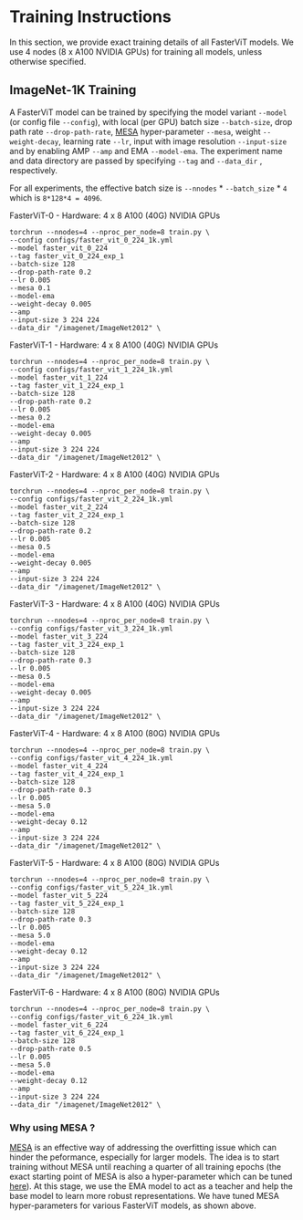 # Training Instructions

In this section, we provide exact training details of all FasterViT models. We use 4 nodes (8 x A100 NVIDIA GPUs) for 
training all models, unless otherwise specified.  


## ImageNet-1K Training 
A FasterViT model can be trained by specifying the model variant `--model` (or config file `--config`), with local (per GPU)
batch size `--batch-size`, drop path rate `--drop-path-rate`, [MESA](https://arxiv.org/pdf/2205.14083.pdf) hyper-parameter
`--mesa`, weight `--weight-decay`, learning rate `--lr`, input with image resolution `--input-size` and by enabling
AMP `--amp` and EMA `--model-ema`. The experiment name and data directory are passed by specifying `--tag` and `--data_dir`
, respectively.

For all experiments, the effective batch size  is `--nnodes` * `--batch_size` * `4` which is `8*128*4 = 4096`. 

FasterViT-0 - Hardware: 4 x 8 A100 (40G) NVIDIA GPUs

```
torchrun --nnodes=4 --nproc_per_node=8 train.py \
--config configs/faster_vit_0_224_1k.yml
--model faster_vit_0_224
--tag faster_vit_0_224_exp_1 
--batch-size 128
--drop-path-rate 0.2
--lr 0.005
--mesa 0.1
--model-ema
--weight-decay 0.005
--amp
--input-size 3 224 224
--data_dir "/imagenet/ImageNet2012" \
``` 

FasterViT-1 - Hardware: 4 x 8 A100 (40G) NVIDIA GPUs

```
torchrun --nnodes=4 --nproc_per_node=8 train.py \
--config configs/faster_vit_1_224_1k.yml
--model faster_vit_1_224
--tag faster_vit_1_224_exp_1 
--batch-size 128
--drop-path-rate 0.2
--lr 0.005
--mesa 0.2
--model-ema
--weight-decay 0.005
--amp
--input-size 3 224 224
--data_dir "/imagenet/ImageNet2012" \
``` 


FasterViT-2 - Hardware: 4 x 8 A100 (40G) NVIDIA GPUs

```
torchrun --nnodes=4 --nproc_per_node=8 train.py \
--config configs/faster_vit_2_224_1k.yml
--model faster_vit_2_224
--tag faster_vit_2_224_exp_1 
--batch-size 128
--drop-path-rate 0.2
--lr 0.005
--mesa 0.5
--model-ema
--weight-decay 0.005
--amp
--input-size 3 224 224
--data_dir "/imagenet/ImageNet2012" \
``` 

FasterViT-3 - Hardware: 4 x 8 A100 (40G) NVIDIA GPUs

```
torchrun --nnodes=4 --nproc_per_node=8 train.py \
--config configs/faster_vit_3_224_1k.yml
--model faster_vit_3_224
--tag faster_vit_3_224_exp_1 
--batch-size 128
--drop-path-rate 0.3
--lr 0.005
--mesa 0.5
--model-ema
--weight-decay 0.005
--amp
--input-size 3 224 224
--data_dir "/imagenet/ImageNet2012" \
``` 

FasterViT-4 - Hardware: 4 x 8 A100 (80G) NVIDIA GPUs

```
torchrun --nnodes=4 --nproc_per_node=8 train.py \
--config configs/faster_vit_4_224_1k.yml
--model faster_vit_4_224
--tag faster_vit_4_224_exp_1 
--batch-size 128
--drop-path-rate 0.3
--lr 0.005
--mesa 5.0
--model-ema
--weight-decay 0.12
--amp
--input-size 3 224 224
--data_dir "/imagenet/ImageNet2012" \
``` 

FasterViT-5 - Hardware: 4 x 8 A100 (80G) NVIDIA GPUs

```
torchrun --nnodes=4 --nproc_per_node=8 train.py \
--config configs/faster_vit_5_224_1k.yml
--model faster_vit_5_224
--tag faster_vit_5_224_exp_1 
--batch-size 128
--drop-path-rate 0.3
--lr 0.005
--mesa 5.0
--model-ema
--weight-decay 0.12
--amp
--input-size 3 224 224
--data_dir "/imagenet/ImageNet2012" \
``` 

FasterViT-6 - Hardware: 4 x 8 A100 (80G) NVIDIA GPUs

```
torchrun --nnodes=4 --nproc_per_node=8 train.py \
--config configs/faster_vit_6_224_1k.yml
--model faster_vit_6_224
--tag faster_vit_6_224_exp_1 
--batch-size 128
--drop-path-rate 0.5
--lr 0.005
--mesa 5.0
--model-ema
--weight-decay 0.12
--amp
--input-size 3 224 224
--data_dir "/imagenet/ImageNet2012" \
``` 
### Why using MESA ? 

[MESA](https://arxiv.org/pdf/2205.14083.pdf) is an effective way of addressing the overfitting issue which can hinder the peformance, especially for larger models. The idea is to start training without MESA until reaching a quarter of all training epochs (the exact starting point of MESA is also a hyper-parameter which can be tuned [here](https://github.com/NVlabs/FasterViT/blob/main/train.py#L325
)). At this stage, we use the EMA model to act as a teacher and help the base model to learn more robust representations. We have tuned MESA hyper-parameters for various FasterViT models, as shown above.
